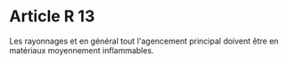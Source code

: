 # Article R 13

Les rayonnages et en général tout l'agencement principal doivent être en matériaux moyennement inflammables.
